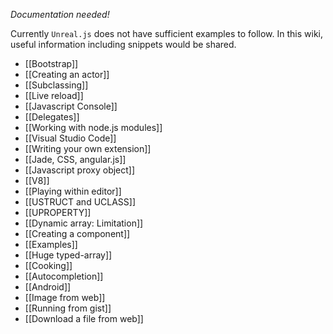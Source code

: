_Documentation needed!_

Currently `Unreal.js` does not have sufficient examples to follow. In this wiki, useful information including snippets would be shared.

- [[Bootstrap]]
- [[Creating an actor]]
- [[Subclassing]]
- [[Live reload]]
- [[Javascript Console]]
- [[Delegates]]
- [[Working with node.js modules]]
- [[Visual Studio Code]]
- [[Writing your own extension]]
- [[Jade, CSS, angular.js]]
- [[Javascript proxy object]]
- [[V8]]
- [[Playing within editor]]
- [[USTRUCT and UCLASS]]
- [[UPROPERTY]]
- [[Dynamic array: Limitation]]
- [[Creating a component]]
- [[Examples]]
- [[Huge typed-array]]
- [[Cooking]]
- [[Autocompletion]]
- [[Android]]
- [[Image from web]]
- [[Running from gist]]
- [[Download a file from web]]